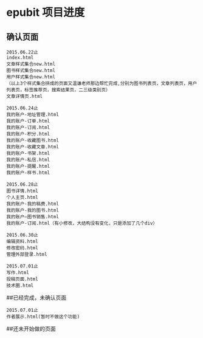# epubit 项目进度

## 确认页面

	2015.06.22止
	index.html
	文章样式集合new.html
	图书样式集合new.html
	用户样式集合new.html
	（以上3个样式集合拼成的页面又温谦老师那边帮忙完成,分别为图书列表页，文章列表页，用户列表页，标签推荐页，搜索结果页，二三级类别页）
	文章详情页.html

	2015.06.24止
	我的账户-地址管理.html
	我的账户-订单.html
	我的账户-订阅.html
	我的账户-积分.html
	我的账户-收藏图书.html
	我的账户-收藏文章.html
	我的账户-书架.html
	我的账户-私信.html
	我的账户-提醒.html
	我的账户-样书.html

	2015.06.28止
	图书详情.html
	个人主页.html
	我的账户-我的稿费.html
	我的账户-我的图书.html
	我的账户—图书销售.html
	我的账户-订阅.html（有小修改，大结构没有变化，只是添加了几个div）

	2015.06.30止
	编辑资料.html
	修改密码.html
	管理外部登录.html

	2015.07.01止
	写作.html
	投稿页面.html
	技术圈.html


##已经完成，未确认页面

	2015.07.01止
	作者展示.html(暂时不做这个功能)



##还未开始做的页面

	
	





